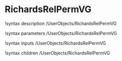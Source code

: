 <!-- MOOSE Documentation Stub: Remove this when content is added. -->

# RichardsRelPermVG

!syntax description /UserObjects/RichardsRelPermVG

!syntax parameters /UserObjects/RichardsRelPermVG

!syntax inputs /UserObjects/RichardsRelPermVG

!syntax children /UserObjects/RichardsRelPermVG
